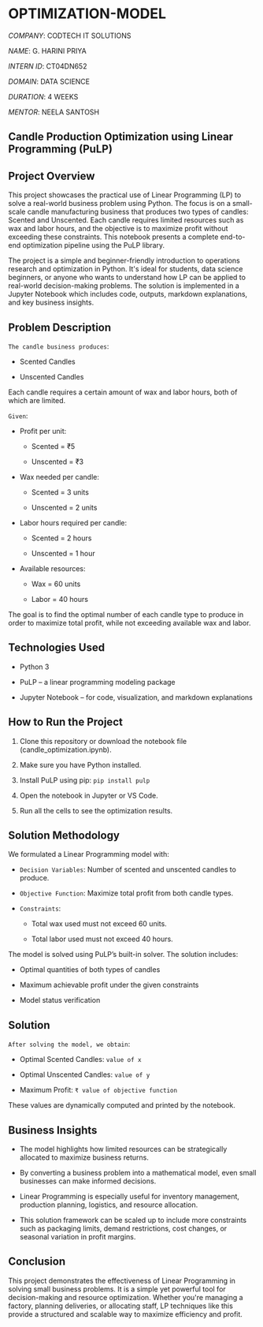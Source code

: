 # OPTIMIZATION-MODEL

*COMPANY*: CODTECH IT SOLUTIONS

*NAME*: G. HARINI PRIYA

*INTERN ID*: CT04DN652

*DOMAIN*: DATA SCIENCE

*DURATION*: 4 WEEKS

*MENTOR*: NEELA SANTOSH

## Candle Production Optimization using Linear Programming (PuLP)

## Project Overview

This project showcases the practical use of Linear Programming (LP) to solve a real-world business problem using Python. The focus is on a small-scale candle manufacturing business that produces two types of candles: Scented and Unscented. Each candle requires limited resources such as wax and labor hours, and the objective is to maximize profit without exceeding these constraints. This notebook presents a complete end-to-end optimization pipeline using the PuLP library.

The project is a simple and beginner-friendly introduction to operations research and optimization in Python. It's ideal for students, data science beginners, or anyone who wants to understand how LP can be applied to real-world decision-making problems. The solution is implemented in a Jupyter Notebook which includes code, outputs, markdown explanations, and key business insights.

## Problem Description

`The candle business produces`:

-	Scented Candles

-	Unscented Candles

Each candle requires a certain amount of wax and labor hours, both of which are limited.

`Given`:

-	Profit per unit:
 
     -	Scented = ₹5
   
     -  Unscented = ₹3

-	Wax needed per candle:

     -	Scented = 3 units

     -  Unscented = 2 units

-	Labor hours required per candle:

     - 	Scented = 2 hours

     -	Unscented = 1 hour

-	Available resources:

     -	Wax = 60 units

     -	Labor = 40 hours

The goal is to find the optimal number of each candle type to produce in order to maximize total profit, while not exceeding available wax and labor.

## Technologies Used

-	Python 3

-	PuLP – a linear programming modeling package

-	Jupyter Notebook – for code, visualization, and markdown explanations

## How to Run the Project

1.	Clone this repository or download the notebook file (candle_optimization.ipynb).

2.	Make sure you have Python installed.

3.	Install PuLP using pip:
`pip install pulp`

4.	Open the notebook in Jupyter or VS Code.

5.	Run all the cells to see the optimization results.

## Solution Methodology

We formulated a Linear Programming model with:

-	`Decision Variables`: Number of scented and unscented candles to produce.

-	`Objective Function`: Maximize total profit from both candle types.

-	`Constraints`:

     -	Total wax used must not exceed 60 units.

     -	Total labor used must not exceed 40 hours.

The model is solved using PuLP’s built-in solver. The solution includes:

-	Optimal quantities of both types of candles

-	Maximum achievable profit under the given constraints

-	Model status verification

## Solution 

`After solving the model, we obtain`:

-	Optimal Scented Candles: `value of x`

-	Optimal Unscented Candles: `value of y`

-	Maximum Profit: `₹ value of objective function`

These values are dynamically computed and printed by the notebook.

## Business Insights

-	The model highlights how limited resources can be strategically allocated to maximize business returns.

-	By converting a business problem into a mathematical model, even small businesses can make informed decisions.

-	Linear Programming is especially useful for inventory management, production planning, logistics, and resource allocation.

-	This solution framework can be scaled up to include more constraints such as packaging limits, demand restrictions, cost changes, or seasonal variation in profit margins.

## Conclusion

This project demonstrates the effectiveness of Linear Programming in solving small business problems. It is a simple yet powerful tool for decision-making and resource optimization. Whether you're managing a factory, planning deliveries, or allocating staff, LP techniques like this provide a structured and scalable way to maximize efficiency and profit.

